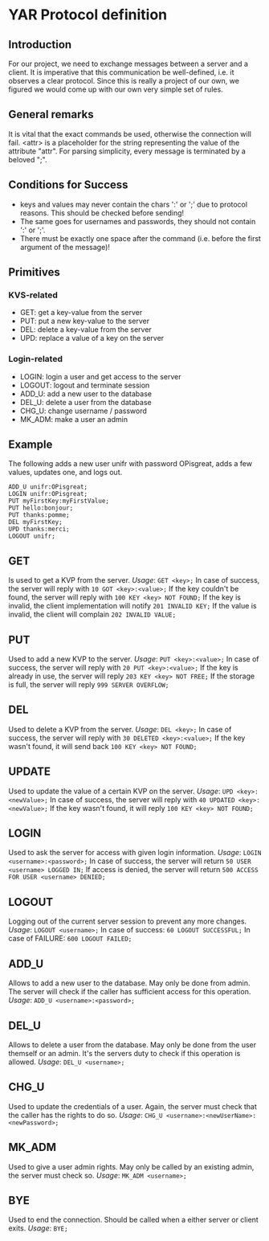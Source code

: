 # YAR Protocol definition
## Introduction
For our project, we need to exchange messages between a server and a client. It is imperative that this communication be well-defined, i.e. it observes a clear protocol. Since this is really a project of our own, we figured we would come up with our own very simple set of rules.

## General remarks
It is vital that the exact commands be used, otherwise the connection will fail. \<attr\> is a placeholder for the string representing the value of the attribute "attr". For parsing simplicity, every message is terminated by a beloved ";".

## Conditions for Success
* keys and values may never contain the chars ':' or ';' due to protocol reasons. This should be checked before sending!
* The same goes for usernames and passwords, they should not contain ':' or ';'.
* There must be exactly one space after the command (i.e. before the first argument of the message)!

## Primitives
### KVS-related
* GET: get a key-value from the server
* PUT: put a new key-value to the server
* DEL: delete a key-value from the server
* UPD: replace a value of a key on the server

### Login-related
* LOGIN: login a user and get access to the server
* LOGOUT: logout and terminate session
* ADD_U: add a new user to the database
* DEL_U: delete a user from the database
* CHG_U: change username / password
* MK_ADM: make a user an admin

## Example
The following adds a new user unifr with password OPisgreat, adds a few values, updates one, and logs out.
```
ADD_U unifr:OPisgreat;
LOGIN unifr:OPisgreat;
PUT myFirstKey:myFirstValue;
PUT hello:bonjour;
PUT thanks:pomme;
DEL myFirstKey;
UPD thanks:merci;
LOGOUT unifr;
```

## GET
Is used to get a KVP from the server.
*Usage*: `GET <key>;`
In case of success, the server will reply with `10 GOT <key>:<value>;`
If the key couldn't be found, the server will reply with `100 KEY <key> NOT FOUND;`
If the key is invalid, the client implementation will notify `201 INVALID KEY;`
If the value is invalid, the client will complain `202 INVALID VALUE;`

## PUT
Used to add a new KVP to the server.
*Usage*: `PUT <key>:<value>;`
In case of success, the server will reply with `20 PUT <key>:<value>;`
If the key is already in use, the server will reply `203 KEY <key> NOT FREE;`
If the storage is full, the server will reply `999 SERVER OVERFLOW;`

## DEL
Used to delete a KVP from the server.
*Usage*: `DEL <key>;`
In case of success, the server will reply with `30 DELETED <key>:<value>;`
If the key wasn't found, it will send back `100 KEY <key> NOT FOUND;`

## UPDATE
Used to update the value of a certain KVP on the server.
*Usage*: `UPD <key>:<newValue>;`
In case of success, the server will reply with `40 UPDATED <key>:<newValue>;`
If the key wasn't found, it will reply `100 KEY <key> NOT FOUND;`

## LOGIN
Used to ask the server for access with given login information.
*Usage*: `LOGIN <username>:<password>;`
In case of success, the server will return `50 USER <username> LOGGED IN;`
If access is denied, the server will return `500 ACCESS FOR USER <username> DENIED;`

## LOGOUT
Logging out of the current server session to prevent any more changes.
*Usage*: `LOGOUT <username>;`
In case of success: `60 LOGOUT SUCCESSFUL;`
In case of FAILURE: `600 LOGOUT FAILED;`

## ADD_U
Allows to add a new user to the database. May only be done from admin. The server will check if the caller has sufficient access for this operation.
*Usage*: `ADD_U <username>:<password>;`

## DEL_U
Allows to delete a user from the database. May only be done from the user themself or an admin. It's the servers duty to check if this operation is allowed.
*Usage*: `DEL_U <username>;`

## CHG_U
Used to update the credentials of a user. Again, the server must check that the caller has the rights to do so.
*Usage*: `CHG_U <username>:<newUserName>:<newPassword>;`

## MK_ADM
Used to give a user admin rights. May only be called by an existing admin, the server must check so.
*Usage*: `MK_ADM <username>;`

## BYE
Used to end the connection. Should be called when a either server or client exits.
*Usage*: `BYE;`

